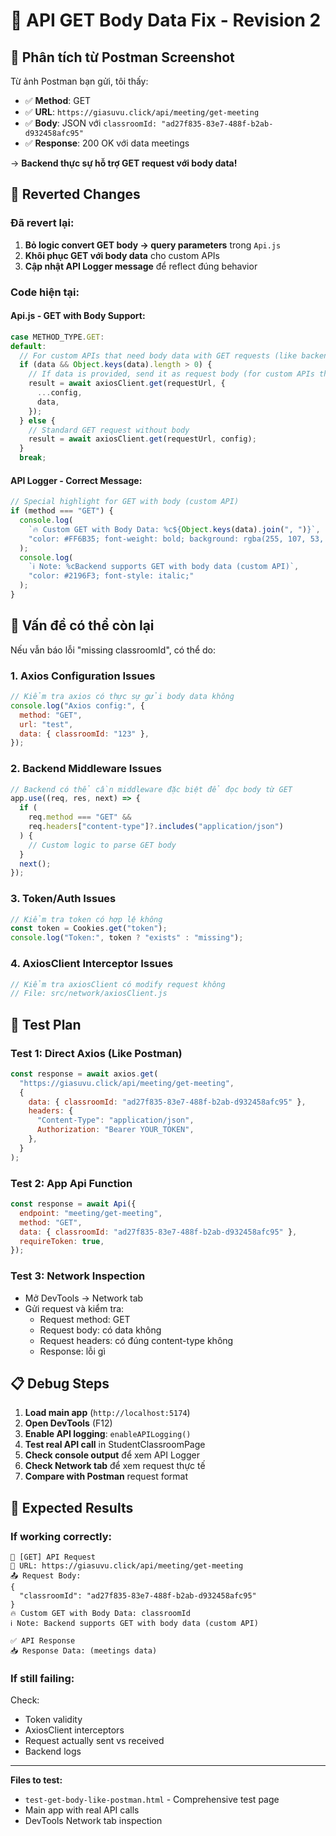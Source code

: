 # 🔄 API GET Body Data Fix - Revision 2

## 📸 Phân tích từ Postman Screenshot

Từ ảnh Postman bạn gửi, tôi thấy:

- ✅ **Method**: GET
- ✅ **URL**: `https://giasuvu.click/api/meeting/get-meeting`
- ✅ **Body**: JSON với `classroomId: "ad27f835-83e7-488f-b2ab-d932458afc95"`
- ✅ **Response**: 200 OK với data meetings

→ **Backend thực sự hỗ trợ GET request với body data!**

## 🔄 Reverted Changes

### **Đã revert lại:**

1. **Bỏ logic convert GET body → query parameters** trong `Api.js`
2. **Khôi phục GET với body data** cho custom APIs
3. **Cập nhật API Logger message** để reflect đúng behavior

### **Code hiện tại:**

#### **Api.js - GET with Body Support:**

```javascript
case METHOD_TYPE.GET:
default:
  // For custom APIs that need body data with GET requests (like backend supports)
  if (data && Object.keys(data).length > 0) {
    // If data is provided, send it as request body (for custom APIs that support GET with body)
    result = await axiosClient.get(requestUrl, {
      ...config,
      data,
    });
  } else {
    // Standard GET request without body
    result = await axiosClient.get(requestUrl, config);
  }
  break;
```

#### **API Logger - Correct Message:**

```javascript
// Special highlight for GET with body (custom API)
if (method === "GET") {
  console.log(
    `🔥 Custom GET with Body Data: %c${Object.keys(data).join(", ")}`,
    "color: #FF6B35; font-weight: bold; background: rgba(255, 107, 53, 0.1); padding: 2px 6px; border-radius: 4px;"
  );
  console.log(
    `ℹ️ Note: %cBackend supports GET with body data (custom API)`,
    "color: #2196F3; font-style: italic;"
  );
}
```

## 🤔 Vấn đề có thể còn lại

Nếu vẫn báo lỗi "missing classroomId", có thể do:

### **1. Axios Configuration Issues**

```javascript
// Kiểm tra axios có thực sự gửi body data không
console.log("Axios config:", {
  method: "GET",
  url: "test",
  data: { classroomId: "123" },
});
```

### **2. Backend Middleware Issues**

```javascript
// Backend có thể cần middleware đặc biệt để đọc body từ GET
app.use((req, res, next) => {
  if (
    req.method === "GET" &&
    req.headers["content-type"]?.includes("application/json")
  ) {
    // Custom logic to parse GET body
  }
  next();
});
```

### **3. Token/Auth Issues**

```javascript
// Kiểm tra token có hợp lệ không
const token = Cookies.get("token");
console.log("Token:", token ? "exists" : "missing");
```

### **4. AxiosClient Interceptor Issues**

```javascript
// Kiểm tra axiosClient có modify request không
// File: src/network/axiosClient.js
```

## 🧪 Test Plan

### **Test 1: Direct Axios (Like Postman)**

```javascript
const response = await axios.get(
  "https://giasuvu.click/api/meeting/get-meeting",
  {
    data: { classroomId: "ad27f835-83e7-488f-b2ab-d932458afc95" },
    headers: {
      "Content-Type": "application/json",
      Authorization: "Bearer YOUR_TOKEN",
    },
  }
);
```

### **Test 2: App Api Function**

```javascript
const response = await Api({
  endpoint: "meeting/get-meeting",
  method: "GET",
  data: { classroomId: "ad27f835-83e7-488f-b2ab-d932458afc95" },
  requireToken: true,
});
```

### **Test 3: Network Inspection**

- Mở DevTools → Network tab
- Gửi request và kiểm tra:
  - Request method: GET
  - Request body: có data không
  - Request headers: có đúng content-type không
  - Response: lỗi gì

## 📋 Debug Steps

1. **Load main app** (`http://localhost:5174`)
2. **Open DevTools** (F12)
3. **Enable API logging**: `enableAPILogging()`
4. **Test real API call** in StudentClassroomPage
5. **Check console output** để xem API Logger
6. **Check Network tab** để xem request thực tế
7. **Compare with Postman** request format

## 🎯 Expected Results

### **If working correctly:**

```
🚀 [GET] API Request
🔗 URL: https://giasuvu.click/api/meeting/get-meeting
📤 Request Body:
{
  "classroomId": "ad27f835-83e7-488f-b2ab-d932458afc95"
}
🔥 Custom GET with Body Data: classroomId
ℹ️ Note: Backend supports GET with body data (custom API)

✅ API Response
📥 Response Data: (meetings data)
```

### **If still failing:**

Check:

- Token validity
- AxiosClient interceptors
- Request actually sent vs received
- Backend logs

---

**Files to test:**

- `test-get-body-like-postman.html` - Comprehensive test page
- Main app with real API calls
- DevTools Network tab inspection
